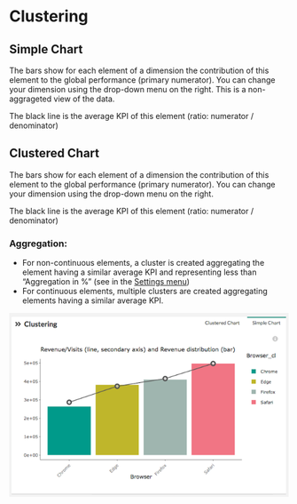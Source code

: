 # Clustering

## Simple Chart

The bars show for each element of a dimension the contribution of this element to the global performance (primary numerator). You can change your dimension using the drop-down menu on the right. This is a non-aggrageted view of the data.

The black line is the average KPI of this element (ratio: numerator / denominator)

## Clustered Chart
The bars show for each element of a dimension the contribution of this element to the global performance (primary numerator). You can change your dimension using the drop-down menu on the right.

The black line is the average KPI of this element (ratio: numerator / denominator)

### Aggregation:

* For non-continuous elements, a cluster is created aggregating the element having a similar average KPI and representing less than “Aggregation in %” (see in the [Settings menu](pivot/web_application/menu/settings.md))
* For continuous elements, multiple clusters are created aggregating elements having a similar average KPI.

<center><img src="pivot/web_application/dashboard/images/simple_chart_pivot.png")/></center>
